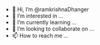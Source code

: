 - 👋 Hi, I’m @ramkrishnaDhanger
- 👀 I’m interested in ...
- 🌱 I’m currently learning ...
- 💞️ I’m looking to collaborate on ...
- 📫 How to reach me ...

<!---
ramkrishnaDhanger/ramkrishnaDhanger is a ✨ special ✨ repository because its `README.md` (this file) appears on your GitHub profile.
You can click the Preview link to take a look at your changes.
--->
